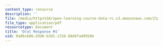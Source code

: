 ```yaml
---
content_type: resource
description: ''
file: /media/https%3A/open-learning-course-data-rc.s3.amazonaws.com/21g-221-communicating-in-american-culture-s-spring-2019/0a8bcb86d3d6b3d11316b8d4fa49910e_MIT21G_221S19_oral1.pdf
file_type: application/pdf
resourcetype: Document
title: 'Oral Response #1'
uid: 0a8bcb86-d3d6-b3d1-1316-b8d4fa49910e
---
```

